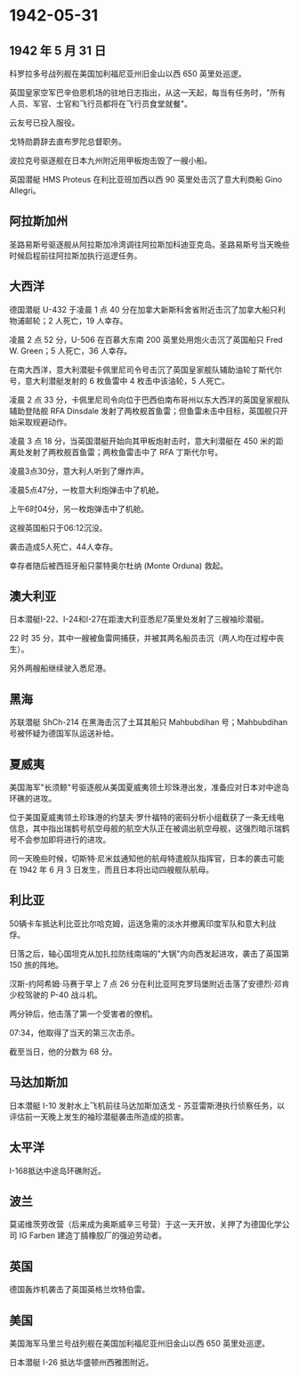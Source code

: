 # 1942-05-31

## 1942 年 5 月 31 日

科罗拉多号战列舰在美国加利福尼亚州旧金山以西 650 英里处巡逻。

英国皇家空军巴辛伯恩机场的驻地日志指出，从这一天起，每当有任务时，"所有人员、军官、士官和飞行员都将在飞行员食堂就餐"。

云友号已投入服役。

戈特勋爵辞去直布罗陀总督职务。

波拉克号驱逐舰在日本九州附近用甲板炮击毁了一艘小船。

英国潜艇 HMS Proteus 在利比亚班加西以西 90 英里处击沉了意大利商船 Gino
Allegri。

## 阿拉斯加州

圣路易斯号驱逐舰从阿拉斯加冷湾调往阿拉斯加科迪亚克岛。圣路易斯号当天晚些时候启程前往阿拉斯加执行巡逻任务。

## 大西洋

德国潜艇 U-432 于凌晨 1 点 40
分在加拿大新斯科舍省附近击沉了加拿大船只利物浦邮轮；2 人死亡，19
人幸存。

凌晨 2 点 52 分，U-506 在百慕大东南 200 英里处用炮火击沉了英国船只 Fred
W. Green；5 人死亡，36 人幸存。

在南大西洋，意大利潜艇卡佩里尼司令号击沉了英国皇家舰队辅助油轮丁斯代尔号，意大利潜艇发射的
6 枚鱼雷中 4 枚击中该油轮，5 人死亡。

凌晨 2 点 33
分，卡佩里尼司令向位于巴西伯南布哥州以东大西洋的英国皇家舰队辅助登陆舰
RFA Dinsdale
发射了两枚舰首鱼雷；但鱼雷未击中目标，英国舰只开始采取规避动作。

凌晨 3 点 18 分，当英国潜艇开始向其甲板炮射击时，意大利潜艇在 450
米的距离处发射了两枚舰首鱼雷；两枚鱼雷击中了 RFA 丁斯代尔号。

凌晨3点30分，意大利人听到了爆炸声。

凌晨5点47分，一枚意大利炮弹击中了机舱。

上午6时04分，另一枚炮弹击中了机舱。

这艘英国船只于06:12沉没。

袭击造成5人死亡，44人幸存。

幸存者随后被西班牙船只蒙特奥尔杜纳 (Monte Orduna) 救起。

## 澳大利亚

日本潜艇I-22、I-24和I-27在距澳大利亚悉尼7英里处发射了三艘袖珍潜艇。

22 时 35
分，其中一艘被鱼雷网捕获，并被其两名船员击沉（两人均在过程中丧生）。

另外两艘船继续驶入悉尼港。

## 黑海

苏联潜艇 ShCh-214 在黑海击沉了土耳其船只 Mahbubdihan 号；Mahbubdihan
号被怀疑为德国军队运送补给。

## 夏威夷

美国海军"长须鲸"号驱逐舰从美国夏威夷领土珍珠港出发，准备应对日本对中途岛环礁的进攻。

位于美国夏威夷领土珍珠港的约瑟夫·罗什福特的密码分析小组截获了一条无线电信息，其中指出瑞鹤号航空母舰的航空大队正在被调出航空母舰，这强烈暗示瑞鹤号不会参加即将进行的进攻。

同一天晚些时候，切斯特·尼米兹通知他的航母特遣舰队指挥官，日本的袭击可能在
1942 年 6 月 3 日发生，而且日本将出动四艘舰队航母。

## 利比亚

50辆卡车抵达利比亚比尔哈克姆，运送急需的淡水并撤离印度军队和意大利战俘。

日落之后，轴心国坦克从加扎拉防线南端的"大锅"内向西发起进攻，袭击了英国第
150 旅的阵地。

汉斯-约阿希姆·马赛于早上 7 点 26
分在利比亚阿克罗玛堡附近击落了安德烈·邓肯少校驾驶的 P-40 战斗机。

两分钟后，他击落了第一个受害者的僚机。

07:34，他取得了当天的第三次击杀。

截至当日，他的分数为 68 分。

## 马达加斯加

日本潜艇 I-10 发射水上飞机前往马达加斯加迭戈 -
苏亚雷斯港执行侦察任务，以评估前一天晚上发生的袖珍潜艇袭击所造成的损害。

## 太平洋

I-168抵达中途岛环礁附近。

## 波兰

莫诺维茨劳改营（后来成为奥斯威辛三号营）于这一天开放，关押了为德国化学公司
IG Farben 建造丁腈橡胶厂的强迫劳动者。

## 英国

德国轰炸机袭击了英国英格兰坎特伯雷。

## 美国

美国海军马里兰号战列舰在美国加利福尼亚州旧金山以西 650 英里处巡逻。

日本潜艇 I-26 抵达华盛顿州西雅图附近。



